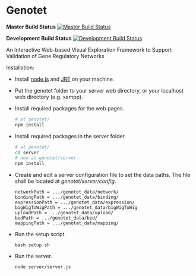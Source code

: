 Genotet
=======

**Master Build Status**
[![Master Build Status](https://travis-ci.org/ViDA-NYU/genotet.svg?branch=master)](https://travis-ci.org/ViDA-NYU/genotet)

**Development Build Status**
[![Development Build Status](https://travis-ci.org/ViDA-NYU/genotet.svg?branch=refactor)](https://travis-ci.org/ViDA-NYU/genotet)

An Interactive Web-based Visual Exploration Framework to Support Validation of Gene Regulatory Networks


Installation:

- Install [node.js](https://nodejs.org/en/) and [JRE](http://www.java.com/) on your machine.
- Put the genotet folder to your server web directory, or your localhost web directory (e.g. xampp).
- Install required packages for the web pages.
    ```bash
    # at genotet/
    npm install
    ```

- Install required packages in the server folder.

    ```bash
    # at genotet/
    cd server
    # now at genotet/server
    npm install
    ```

- Create and edit a server configuration file to set the data paths. The file shall be located at _genotet/server/config_.

    ```
    networkPath = .../genotet_data/network/
    bindingPath = .../genotet_data/binding/
    expressionPath = .../genotet_data/expression/
    bigWigToWigPath = .../genotet_data/bigWigToWig
    uploadPath = .../genotet_data/upload/
    bedPath = .../genotet_data/bed/
    mappingPath = .../genotet_data/mapping/
    ```

- Run the setup script.

    ```
    bash setup.sh
    ```

- Run the server.

    ```
    node server/server.js
    ```
